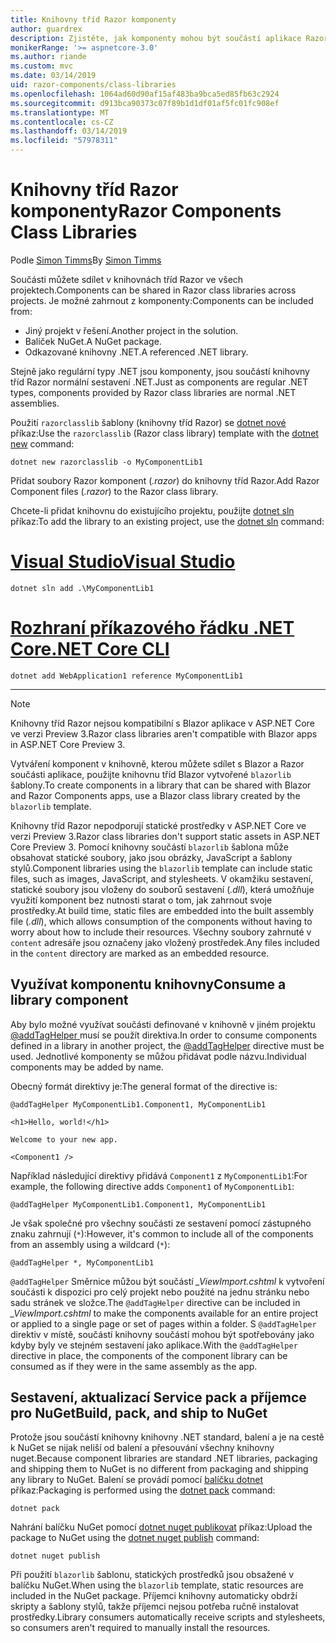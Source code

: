 ```yaml
---
title: Knihovny tříd Razor komponenty
author: guardrex
description: Zjistěte, jak komponenty mohou být součástí aplikace Razor komponenty z externí komponenta knihovny.
monikerRange: '>= aspnetcore-3.0'
ms.author: riande
ms.custom: mvc
ms.date: 03/14/2019
uid: razor-components/class-libraries
ms.openlocfilehash: 1064ad60d90af15af483ba9bca5ed85fb63c2924
ms.sourcegitcommit: d913bca90373c07f89b1d1df01af5fc01fc908ef
ms.translationtype: MT
ms.contentlocale: cs-CZ
ms.lasthandoff: 03/14/2019
ms.locfileid: "57978311"
---
```

# <a name="razor-components-class-libraries"></a><span data-ttu-id="e6f3e-103">Knihovny tříd Razor komponenty</span><span class="sxs-lookup"><span data-stu-id="e6f3e-103">Razor Components Class Libraries</span></span>

<span data-ttu-id="e6f3e-104">Podle [Simon Timms](https://github.com/stimms)</span><span class="sxs-lookup"><span data-stu-id="e6f3e-104">By [Simon Timms](https://github.com/stimms)</span></span>

<span data-ttu-id="e6f3e-105">Součásti můžete sdílet v knihovnách tříd Razor ve všech projektech.</span><span class="sxs-lookup"><span data-stu-id="e6f3e-105">Components can be shared in Razor class libraries across projects.</span></span> <span data-ttu-id="e6f3e-106">Je možné zahrnout z komponenty:</span><span class="sxs-lookup"><span data-stu-id="e6f3e-106">Components can be included from:</span></span>

* <span data-ttu-id="e6f3e-107">Jiný projekt v řešení.</span><span class="sxs-lookup"><span data-stu-id="e6f3e-107">Another project in the solution.</span></span>
* <span data-ttu-id="e6f3e-108">Balíček NuGet.</span><span class="sxs-lookup"><span data-stu-id="e6f3e-108">A NuGet package.</span></span>
* <span data-ttu-id="e6f3e-109">Odkazované knihovny .NET.</span><span class="sxs-lookup"><span data-stu-id="e6f3e-109">A referenced .NET library.</span></span>

<span data-ttu-id="e6f3e-110">Stejně jako regulární typy .NET jsou komponenty, jsou součástí knihovny tříd Razor normální sestavení .NET.</span><span class="sxs-lookup"><span data-stu-id="e6f3e-110">Just as components are regular .NET types, components provided by Razor class libraries are normal .NET assemblies.</span></span>

<span data-ttu-id="e6f3e-111">Použití `razorclasslib` šablony (knihovny tříd Razor) se [dotnet nové](/dotnet/core/tools/dotnet-new) příkaz:</span><span class="sxs-lookup"><span data-stu-id="e6f3e-111">Use the `razorclasslib` (Razor class library) template with the [dotnet new](/dotnet/core/tools/dotnet-new) command:</span></span>

```console
dotnet new razorclasslib -o MyComponentLib1
```

<span data-ttu-id="e6f3e-112">Přidat soubory Razor komponent (*.razor*) do knihovny tříd Razor.</span><span class="sxs-lookup"><span data-stu-id="e6f3e-112">Add Razor Component files (*.razor*) to the Razor class library.</span></span>

<span data-ttu-id="e6f3e-113">Chcete-li přidat knihovnu do existujícího projektu, použijte [dotnet sln](/dotnet/core/tools/dotnet-sln) příkaz:</span><span class="sxs-lookup"><span data-stu-id="e6f3e-113">To add the library to an existing project, use the [dotnet sln](/dotnet/core/tools/dotnet-sln) command:</span></span>

# <a name="visual-studiotabvisual-studio"></a>[<span data-ttu-id="e6f3e-114">Visual Studio</span><span class="sxs-lookup"><span data-stu-id="e6f3e-114">Visual Studio</span></span>](#tab/visual-studio)

```console
dotnet sln add .\MyComponentLib1
```

# <a name="net-core-clitabnetcore-cli"></a>[<span data-ttu-id="e6f3e-115">Rozhraní příkazového řádku .NET Core</span><span class="sxs-lookup"><span data-stu-id="e6f3e-115">.NET Core CLI</span></span>](#tab/netcore-cli)

```console
dotnet add WebApplication1 reference MyComponentLib1
```

---

> [!NOTE]
> <span data-ttu-id="e6f3e-116">Knihovny tříd Razor nejsou kompatibilní s Blazor aplikace v ASP.NET Core ve verzi Preview 3.</span><span class="sxs-lookup"><span data-stu-id="e6f3e-116">Razor class libraries aren't compatible with Blazor apps in ASP.NET Core Preview 3.</span></span>
>
> <span data-ttu-id="e6f3e-117">Vytváření komponent v knihovně, kterou můžete sdílet s Blazor a Razor součásti aplikace, použijte knihovnu tříd Blazor vytvořené `blazorlib` šablony.</span><span class="sxs-lookup"><span data-stu-id="e6f3e-117">To create components in a library that can be shared with Blazor and Razor Components apps, use a Blazor class library created by the `blazorlib` template.</span></span>
>
> <span data-ttu-id="e6f3e-118">Knihovny tříd Razor nepodporují statické prostředky v ASP.NET Core ve verzi Preview 3.</span><span class="sxs-lookup"><span data-stu-id="e6f3e-118">Razor class libraries don't support static assets in ASP.NET Core Preview 3.</span></span> <span data-ttu-id="e6f3e-119">Pomocí knihovny součástí `blazorlib` šablona může obsahovat statické soubory, jako jsou obrázky, JavaScript a šablony stylů.</span><span class="sxs-lookup"><span data-stu-id="e6f3e-119">Component libraries using the `blazorlib` template can include static files, such as images, JavaScript, and stylesheets.</span></span> <span data-ttu-id="e6f3e-120">V okamžiku sestavení, statické soubory jsou vloženy do souborů sestavení (*.dll*), která umožňuje využití komponent bez nutnosti starat o tom, jak zahrnout svoje prostředky.</span><span class="sxs-lookup"><span data-stu-id="e6f3e-120">At build time, static files are embedded into the built assembly file (*.dll*), which allows consumption of the components without having to worry about how to include their resources.</span></span> <span data-ttu-id="e6f3e-121">Všechny soubory zahrnuté v `content` adresáře jsou označeny jako vložený prostředek.</span><span class="sxs-lookup"><span data-stu-id="e6f3e-121">Any files included in the `content` directory are marked as an embedded resource.</span></span>

## <a name="consume-a-library-component"></a><span data-ttu-id="e6f3e-122">Využívat komponentu knihovny</span><span class="sxs-lookup"><span data-stu-id="e6f3e-122">Consume a library component</span></span>

<span data-ttu-id="e6f3e-123">Aby bylo možné využívat součásti definované v knihovně v jiném projektu [ @addTagHelper ](xref:mvc/views/tag-helpers/intro#add-helper-label) musí se použít direktiva.</span><span class="sxs-lookup"><span data-stu-id="e6f3e-123">In order to consume components defined in a library in another project, the [@addTagHelper](xref:mvc/views/tag-helpers/intro#add-helper-label) directive must be used.</span></span> <span data-ttu-id="e6f3e-124">Jednotlivé komponenty se můžou přidávat podle názvu.</span><span class="sxs-lookup"><span data-stu-id="e6f3e-124">Individual components may be added by name.</span></span>

<span data-ttu-id="e6f3e-125">Obecný formát direktivy je:</span><span class="sxs-lookup"><span data-stu-id="e6f3e-125">The general format of the directive is:</span></span>

```cshtml
@addTagHelper MyComponentLib1.Component1, MyComponentLib1

<h1>Hello, world!</h1>

Welcome to your new app.

<Component1 />
```

<span data-ttu-id="e6f3e-126">Například následující direktivy přidává `Component1` z `MyComponentLib1`:</span><span class="sxs-lookup"><span data-stu-id="e6f3e-126">For example, the following directive adds `Component1` of `MyComponentLib1`:</span></span>

```cshtml
@addTagHelper MyComponentLib1.Component1, MyComponentLib1
```

<span data-ttu-id="e6f3e-127">Je však společné pro všechny součásti ze sestavení pomocí zástupného znaku zahrnují (`*`):</span><span class="sxs-lookup"><span data-stu-id="e6f3e-127">However, it's common to include all of the components from an assembly using a wildcard (`*`):</span></span>

```cshtml
@addTagHelper *, MyComponentLib1
```

<span data-ttu-id="e6f3e-128">`@addTagHelper` Směrnice můžou být součástí *_ViewImport.cshtml* k vytvoření součásti k dispozici pro celý projekt nebo použité na jednu stránku nebo sadu stránek ve složce.</span><span class="sxs-lookup"><span data-stu-id="e6f3e-128">The `@addTagHelper` directive can be included in *_ViewImport.cshtml* to make the components available for an entire project or applied to a single page or set of pages within a folder.</span></span> <span data-ttu-id="e6f3e-129">S `@addTagHelper` direktiv v místě, součástí knihovny součástí mohou být spotřebovány jako kdyby byly ve stejném sestavení jako aplikace.</span><span class="sxs-lookup"><span data-stu-id="e6f3e-129">With the `@addTagHelper` directive in place, the components of the component library can be consumed as if they were in the same assembly as the app.</span></span>

## <a name="build-pack-and-ship-to-nuget"></a><span data-ttu-id="e6f3e-130">Sestavení, aktualizací Service pack a příjemce pro NuGet</span><span class="sxs-lookup"><span data-stu-id="e6f3e-130">Build, pack, and ship to NuGet</span></span>

<span data-ttu-id="e6f3e-131">Protože jsou součástí knihovny knihovny .NET standard, balení a je na cestě k NuGet se nijak neliší od balení a přesouvání všechny knihovny nuget.</span><span class="sxs-lookup"><span data-stu-id="e6f3e-131">Because component libraries are standard .NET libraries, packaging and shipping them to NuGet is no different from packaging and shipping any library to NuGet.</span></span> <span data-ttu-id="e6f3e-132">Balení se provádí pomocí [balíčku dotnet](/dotnet/core/tools/dotnet-pack) příkaz:</span><span class="sxs-lookup"><span data-stu-id="e6f3e-132">Packaging is performed using the [dotnet pack](/dotnet/core/tools/dotnet-pack) command:</span></span>

```console
dotnet pack
```

<span data-ttu-id="e6f3e-133">Nahrání balíčku NuGet pomocí [dotnet nuget publikovat](/dotnet/core/tools/dotnet-nuget-push) příkaz:</span><span class="sxs-lookup"><span data-stu-id="e6f3e-133">Upload the package to NuGet using the [dotnet nuget publish](/dotnet/core/tools/dotnet-nuget-push) command:</span></span>

```console
dotnet nuget publish
```

<span data-ttu-id="e6f3e-134">Při použití `blazorlib` šablonu, statických prostředků jsou obsažené v balíčku NuGet.</span><span class="sxs-lookup"><span data-stu-id="e6f3e-134">When using the `blazorlib` template, static resources are included in the NuGet package.</span></span> <span data-ttu-id="e6f3e-135">Příjemci knihovny automaticky obdrží skripty a šablony stylů, takže příjemci nejsou potřeba ručně instalovat prostředky.</span><span class="sxs-lookup"><span data-stu-id="e6f3e-135">Library consumers automatically receive scripts and stylesheets, so consumers aren't required to manually install the resources.</span></span>
